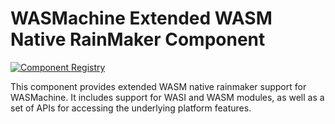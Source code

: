 # WASMachine Extended WASM Native RainMaker Component

[![Component Registry](https://components.espressif.com/components/espressif/wasmachine_ext_wasm_native_rainmaker/badge.svg)](https://components.espressif.com/components/espressif/wasmachine_ext_wasm_native_rainmaker/)

This component provides extended WASM native rainmaker support for WASMachine. It includes support for WASI and WASM modules, as well as a set of APIs for accessing the underlying platform features.
